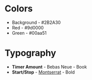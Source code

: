 # Colors
- Background - #2B2A30
- Red - #9d0000
- Green - #00aa51

# Typography
- **Timer Amount** - Bebas Neue - Book
- **Start/Stop** - [Montserrat](https://fonts.google.com/specimen/Montserrat?query=mont) - Bold

